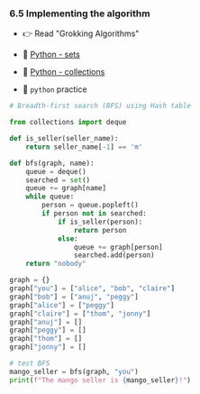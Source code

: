 ### 6.5 Implementing the algorithm

- 👉 Read "Grokking Algorithms"


- 🍑 [Python - sets](https://docs.python.org/3/tutorial/datastructures.html#sets)
- 🍑 [Python - collections](https://docs.python.org/3/library/collections.html)


- 🐍 `python` practice

```python
# Breadth-first search (BFS) using Hash table

from collections import deque

def is_seller(seller_name):
    return seller_name[-1] == 'm'

def bfs(graph, name):
    queue = deque()
    searched = set()
    queue += graph[name]
    while queue:
        person = queue.popleft()
        if person not in searched:
            if is_seller(person):
                return person
            else:
                queue += graph[person]
                searched.add(person)
    return "nobody"

graph = {}
graph["you"] = ["alice", "bob", "claire"]
graph["bob"] = ["anuj", "peggy"]
graph["alice"] = ["peggy"]
graph["claire"] = ["thom", "jonny"]
graph["anuj"] = []
graph["peggy"] = []
graph["thom"] = []
graph["jonny"] = []

# test BFS
mango_seller = bfs(graph, "you")
print(f"The mango seller is {mango_seller}!")
```
